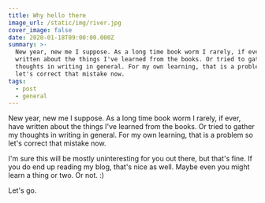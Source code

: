 ```yaml
---
title: Why hello there
image_url: /static/img/river.jpg
cover_image: false
date: 2020-01-18T09:00:00.000Z
summary: >-
  New year, new me I suppose. As a long time book worm I rarely, if ever, have
  written about the things I've learned from the books. Or tried to gather my
  thoughts in writing in general. For my own learning, that is a problem so
  let's correct that mistake now.
tags:
  - post
  - general
---
```

New year, new me I suppose. As a long time book worm I rarely, if ever, have written about the things I've learned from the books. Or tried to gather my thoughts in writing in general. For my own learning, that is a problem so let's correct that mistake now.

I'm sure this will be mostly uninteresting for you out there, but that's fine. If you do end up reading my blog, that's nice as well. Maybe even you might learn a thing or two. Or not. :)

Let's go.
